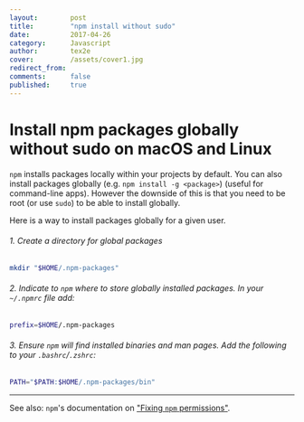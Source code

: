 ```yaml
---
layout:        post
title:         "npm install without sudo"
date:          2017-04-26
category:      Javascript
author:        tex2e
cover:         /assets/cover1.jpg
redirect_from:
comments:      false
published:     true
---
```


# Install npm packages globally without sudo on macOS and Linux

`npm` installs packages locally within your projects by default. You can also install packages globally (e.g. `npm install -g <package>`) (useful for command-line apps). However the downside of this is that you need to be root (or use `sudo`) to be able to install globally.

Here is a way to install packages globally for a given user.

###### 1. Create a directory for global packages

```sh
mkdir "$HOME/.npm-packages"
```

###### 2. Indicate to `npm` where to store globally installed packages. In your `~/.npmrc` file add:

```sh
prefix=$HOME/.npm-packages
```

###### 3. Ensure `npm` will find installed binaries and man pages. Add the following to your `.bashrc`/`.zshrc`:

```sh
PATH="$PATH:$HOME/.npm-packages/bin"
```

---

See also: `npm`'s documentation on
["Fixing `npm` permissions"](https://docs.npmjs.com/getting-started/fixing-npm-permissions).
